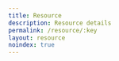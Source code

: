 ```yaml
---
title: Resource
description: Resource details
permalink: /resource/:key
layout: resource
noindex: true
---
```

